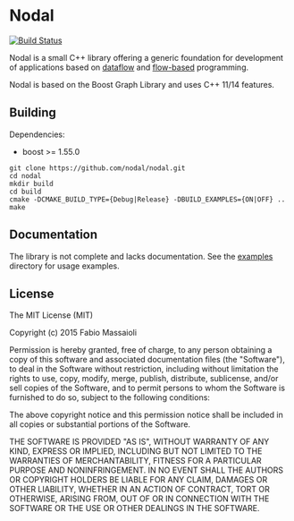 # Nodal

[![Build Status](https://travis-ci.org/fbbdev/nodal.svg?branch=master)](https://travis-ci.org/fbbdev/nodal)

Nodal is a small C++ library offering a generic foundation for development of
applications based on
[dataflow](http://en.wikipedia.org/wiki/Dataflow_programming) and
[flow-based](http://en.wikipedia.org/wiki/Flow-based_programming) programming.

Nodal is based on the Boost Graph Library and uses C++ 11/14 features.

## Building

Dependencies:

  * boost >= 1.55.0

```
git clone https://github.com/nodal/nodal.git
cd nodal
mkdir build
cd build
cmake -DCMAKE_BUILD_TYPE={Debug|Release} -DBUILD_EXAMPLES={ON|OFF} ..
make
```

## Documentation

The library is not complete and lacks documentation. See the
[examples](https://github.com/nodal/nodal/tree/master/examples)
directory for usage examples.

## License

The MIT License (MIT)

Copyright (c) 2015 Fabio Massaioli

Permission is hereby granted, free of charge, to any person obtaining a copy
of this software and associated documentation files (the "Software"), to deal
in the Software without restriction, including without limitation the rights
to use, copy, modify, merge, publish, distribute, sublicense, and/or sell
copies of the Software, and to permit persons to whom the Software is
furnished to do so, subject to the following conditions:

The above copyright notice and this permission notice shall be included in
all copies or substantial portions of the Software.

THE SOFTWARE IS PROVIDED "AS IS", WITHOUT WARRANTY OF ANY KIND, EXPRESS OR
IMPLIED, INCLUDING BUT NOT LIMITED TO THE WARRANTIES OF MERCHANTABILITY,
FITNESS FOR A PARTICULAR PURPOSE AND NONINFRINGEMENT. IN NO EVENT SHALL THE
AUTHORS OR COPYRIGHT HOLDERS BE LIABLE FOR ANY CLAIM, DAMAGES OR OTHER
LIABILITY, WHETHER IN AN ACTION OF CONTRACT, TORT OR OTHERWISE, ARISING FROM,
OUT OF OR IN CONNECTION WITH THE SOFTWARE OR THE USE OR OTHER DEALINGS IN
THE SOFTWARE.
